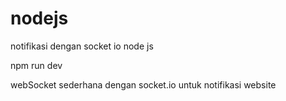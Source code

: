 # nodejs
notifikasi dengan socket io node js

npm run dev

webSocket sederhana dengan socket.io untuk notifikasi website
